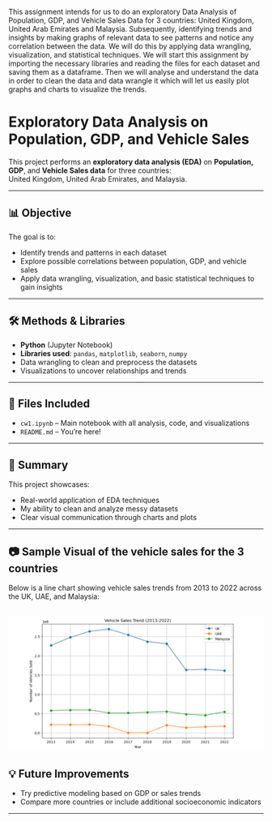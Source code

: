  This assignment intends for us to do an exploratory Data Analysis of Population, GDP, and
 Vehicle Sales Data for 3 countries: United Kingdom, United Arab Emirates and Malaysia.
 Subsequently, identifying trends and insights by making graphs of relevant data to see patterns
 and notice any correlation between the data. We will do this by applying data wrangling,
 visualization, and statistical techniques. We will start this assignment by importing the necessary
 libraries and reading the files for each dataset and saving them as a dataframe. Then we will
 analyse and understand the data in order to clean the data and data wrangle it which will let us
 easily plot graphs and charts to visualize the trends.

# Exploratory Data Analysis on Population, GDP, and Vehicle Sales

This project performs an **exploratory data analysis (EDA)** on **Population, GDP**, and **Vehicle Sales data** for three countries:  
 United Kingdom, United Arab Emirates, and Malaysia.

---

## 📊 Objective

The goal is to:
- Identify trends and patterns in each dataset
- Explore possible correlations between population, GDP, and vehicle sales
- Apply data wrangling, visualization, and basic statistical techniques to gain insights

---

## 🛠️ Methods & Libraries

- **Python** (Jupyter Notebook)
- **Libraries used**: `pandas`, `matplotlib`, `seaborn`, `numpy`
- Data wrangling to clean and preprocess the datasets
- Visualizations to uncover relationships and trends

---

## 📁 Files Included

- `cw1.ipynb` – Main notebook with all analysis, code, and visualizations
- `README.md` – You’re here!

---

## 📌 Summary

This project showcases:
- Real-world application of EDA techniques
- My ability to clean and analyze messy datasets
- Clear visual communication through charts and plots

---

## 📷 Sample Visual of the vehicle sales for the 3 countries

Below is a line chart showing vehicle sales trends from 2013 to 2022 across the UK, UAE, and Malaysia:

![Vehicle Sales Trend](./vehicles_sales_trend.png)
---

## 💡 Future Improvements

- Try predictive modeling based on GDP or sales trends
- Compare more countries or include additional socioeconomic indicators

---
